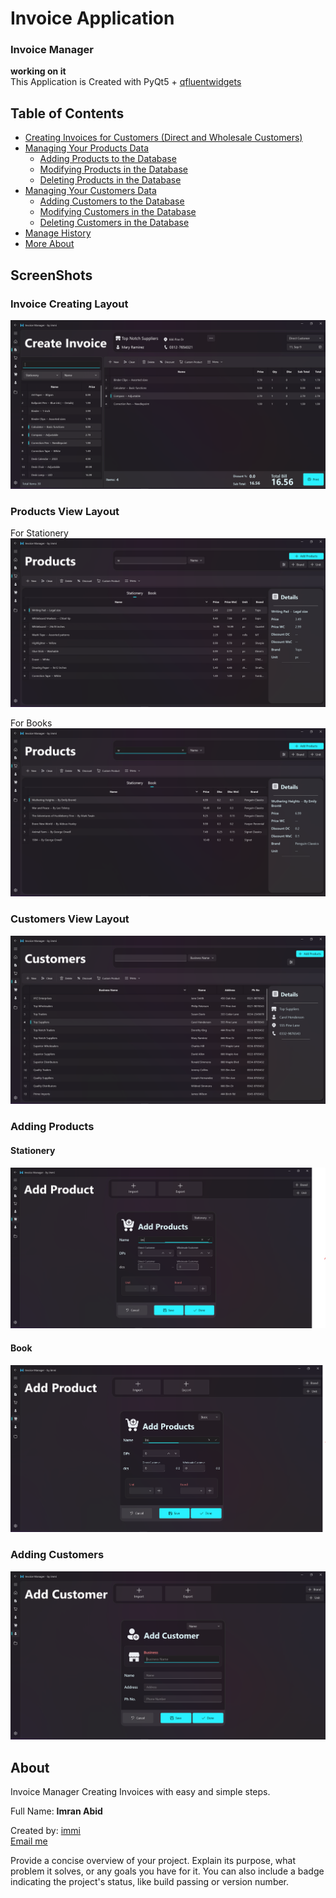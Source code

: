 # Invoice Application
### Invoice Manager
**working on it**
<br>
This Application is Created with PyQt5 + [qfluentwidgets](https://github.com/zhiyiYo/PyQt-Fluent-Widgets)

## Table of Contents
- [Creating Invoices for Customers (Direct and Wholesale Customers)](#invoiceCreatingLayout)
- [Managing Your Products Data](#ProductViewLayout)
  - [Adding Products to the Database](#AddingProductLayout)
  - [Modifying Products in the Database](#ProductViewLayout)
  - [Deleting Products in the Database](#ProductViewLayout)
- [Managing Your Customers Data](#CustomerViewLayout)
  - [Adding Customers to the Database](#AddingCustomerLayout)
  - [Modifying Customers in the Database](#CustomerViewLayout)
  - [Deleting Customers in the Database](#CustomerViewLayout)
- [Manage History](#project-name)
- [More About](#about)


## ScreenShots
  <a name="invoiceCreatingLayout"></a>
  ### Invoice Creating Layout
  ![Image Alt Text](./Screenshots/invoiceLayout.png)


  <a name="ProductViewLayout"></a>
  ### Products View Layout
  For Stationery
  ![Image Alt Text](./Screenshots/ProductStationeryLayout.png)

  For Books
  ![Image Alt Text](./Screenshots/ProductBooksLayout.png)

  <a name="CustomerViewLayout"></a>
  ### Customers View Layout
  ![Image Alt Text](./Screenshots/CustomerLayout.png)



  <a name="AddingProductLayout"></a>
  ### Adding Products
  #### Stationery
  ![Image Alt Text](./Screenshots/ProductAddingForStationery.png)
  #### Book
  ![Image Alt Text](./Screenshots/ProductAddingForBooks.png)


  <a name="AddingCustomerLayout"></a>
  ### Adding Customers
  ![Image Alt Text](./Screenshots/CustomerAdding.png)



<a name="about"></a>
## About

Invoice Manager
Creating Invoices with easy and simple steps.

Full Name: **Imran Abid**

Created by: [immi](mailto:mimranabid2@gmail.com)
<br>
[Email me](mailto:mimranabid2@gmail.com)

Provide a concise overview of your project. Explain its purpose, what problem it solves, or any goals you have for it. You can also include a badge indicating the project's status, like build passing or version number.

<!-- ## Getting Started

Include information on how to get started with your project. This section should cover prerequisites, installation instructions, and any initial setup required.

### Prerequisites

List any software or tools that users need to have installed before they can use your project.

### Installation

Provide step-by-step instructions on how to install your project. You can use code blocks to show commands:

```bash
$ git clone https://github.com/yourusername/yourproject.git
$ cd yourproject
$ npm install -->
